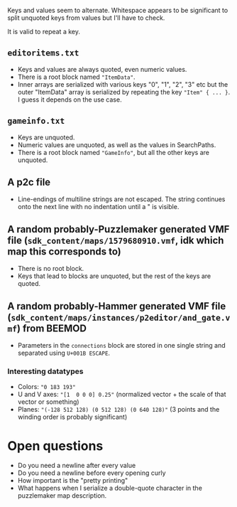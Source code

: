 Keys and values seem to alternate. Whitespace appears to be significant to split unquoted keys from values but I'll have to check.

It is valid to repeat a key.

## `editoritems.txt`

* Keys and values are always quoted, even numeric values.
* There is a root block named `"ItemData"`.
* Inner arrays are serialized with various keys "0", "1", "2", "3" etc but the outer "ItemData" array is serialized by repeating the key `"Item" { ... }`. I guess it depends on the use case.

## `gameinfo.txt`

* Keys are unquoted.
* Numeric values are unquoted, as well as the values in SearchPaths.
* There is a root block named `"GameInfo"`, but all the other keys are unquoted.

## A p2c file

* Line-endings of multiline strings are not escaped. The string continues onto the next line with no indentation until a " is visible.

## A random probably-Puzzlemaker generated VMF file (`sdk_content/maps/1579680910.vmf`, idk which map this corresponds to)

* There is no root block.
* Keys that lead to blocks are unquoted, but the rest of the keys are quoted.

## A random probably-Hammer generated VMF file (`sdk_content/maps/instances/p2editor/and_gate.vmf`) from BEEMOD

* Parameters in the `connections` block are stored in one single string and separated using `U+001B ESCAPE`.

### Interesting datatypes

* Colors: `"0 183 193"`
* U and V axes: `"[1  0 0 0] 0.25"` (normalized vector + the scale of that vector or something)
* Planes: `"(-128 512 128) (0 512 128) (0 640 128)"` (3 points and the winding order is probably significant)

# Open questions

* Do you need a newline after every value
* Do you need a newline before every opening curly
* How important is the "pretty printing"
* What happens when I serialize a double-quote character in the puzzlemaker map description.